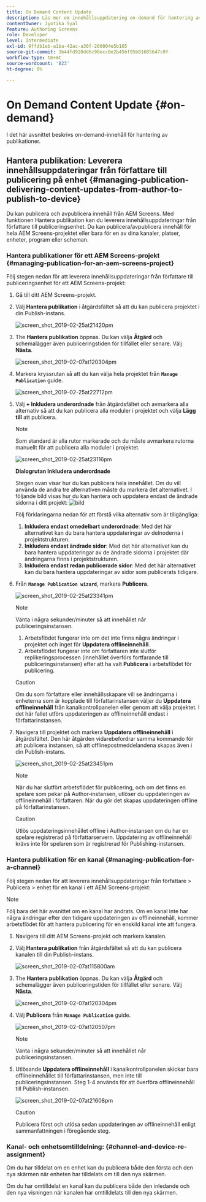 ```yaml
---
title: On Demand Content Update
description: Läs mer om innehållsuppdatering on-demand för hantering av publikationer.
contentOwner: Jyotika Syal
feature: Authoring Screens
role: Developer
level: Intermediate
exl-id: 9ffdb1eb-a1ba-42ac-a30f-260004e5b165
source-git-commit: 3b44fd920dd6c98ecc0e2b45bf95b81685647c0f
workflow-type: tm+mt
source-wordcount: '823'
ht-degree: 0%

---
```


# On Demand Content Update {#on-demand}

I det här avsnittet beskrivs on-demand-innehåll för hantering av publikationer.

## Hantera publikation: Leverera innehållsuppdateringar från författare till publicering på enhet {#managing-publication-delivering-content-updates-from-author-to-publish-to-device}

Du kan publicera och avpublicera innehåll från AEM Screens. Med funktionen Hantera publikation kan du leverera innehållsuppdateringar från författare till publiceringsenhet. Du kan publicera/avpublicera innehåll för hela AEM Screens-projektet eller bara för en av dina kanaler, platser, enheter, program eller scheman.

### Hantera publikationer för ett AEM Screens-projekt {#managing-publication-for-an-aem-screens-project}

Följ stegen nedan för att leverera innehållsuppdateringar från författare till publiceringsenhet för ett AEM Screens-projekt:

1. Gå till ditt AEM Screens-projekt.
1. Välj **Hantera publikation** i åtgärdsfältet så att du kan publicera projektet i din Publish-instans.

   ![screen_shot_2019-02-25at21420pm](assets/screen_shot_2019-02-25at21420pm.png)

1. The **Hantera publikation** öppnas. Du kan välja **Åtgärd** och schemalägger även publiceringstiden för tillfället eller senare. Välj **Nästa**.

   ![screen_shot_2019-02-07at120304pm](assets/screen_shot_2019-02-07at120304pm.png)

1. Markera kryssrutan så att du kan välja hela projektet från **`Manage Publication`** guide.

   ![screen_shot_2019-02-25at22712pm](assets/screen_shot_2019-02-25at22712pm.png)

1. Välj **+ Inkludera underordnade** från åtgärdsfältet och avmarkera alla alternativ så att du kan publicera alla moduler i projektet och välja **Lägg till** att publicera.

   >[!NOTE]
   >
   >Som standard är alla rutor markerade och du måste avmarkera rutorna manuellt för att publicera alla moduler i projektet.

   ![screen_shot_2019-02-25at23116pm](assets/screen_shot_2019-02-25at23116pm.png)

   **Dialogrutan Inkludera underordnade**

   Stegen ovan visar hur du kan publicera hela innehållet. Om du vill använda de andra tre alternativen måste du markera det alternativet.
I följande bild visas hur du kan hantera och uppdatera endast de ändrade sidorna i ditt projekt:
   ![bild](assets/author-publish-manage.png)

   Följ förklaringarna nedan för att förstå vilka alternativ som är tillgängliga:

   1. **Inkludera endast omedelbart underordnade**: Med det här alternativet kan du bara hantera uppdateringar av delnoderna i projektstrukturen.
   1. **Inkludera endast ändrade sidor**: Med det här alternativet kan du bara hantera uppdateringar av de ändrade sidorna i projektet där ändringarna finns i projektstrukturen.
   1. **Inkludera endast redan publicerade sidor**: Med det här alternativet kan du bara hantera uppdateringar av sidor som publicerats tidigare.


1. Från **`Manage Publication wizard`**, markera **Publicera**.

   ![screen_shot_2019-02-25at23341pm](assets/screen_shot_2019-02-25at23341pm.png)

   >[!NOTE]
   >
   >Vänta i några sekunder/minuter så att innehållet når publiceringsinstansen.
   >
   >
   >    1. Arbetsflödet fungerar inte om det inte finns några ändringar i projektet och inget för **Uppdatera offlineinnehåll**.
   >    1. Arbetsflödet fungerar inte om författaren inte slutför replikeringsprocessen (innehållet överförs fortfarande till publiceringsinstansen) efter att ha valt **Publicera** i arbetsflödet för publicering.

   >[!CAUTION]
   >Om du som författare eller innehållsskapare vill se ändringarna i enheterna som är kopplade till författarinstansen väljer du **Uppdatera offlineinnehåll** från kanalkontrollpanelen eller genom att välja projektet. I det här fallet utförs uppdateringen av offlineinnehåll endast i författarinstansen.

1. Navigera till projektet och markera **Uppdatera offlineinnehåll** i åtgärdsfältet. Den här åtgärden vidarebefordrar samma kommando för att publicera instansen, så att offlinepostmeddelandena skapas även i din Publish-instans.

   ![screen_shot_2019-02-25at23451pm](assets/screen_shot_2019-02-25at23451pm.png)


   >[!NOTE]
   >
   >När du har slutfört arbetsflödet för publicering, och om det finns en spelare som pekar på Author-instansen, utlöser du uppdateringen av offlineinnehåll i författaren. När du gör det skapas uppdateringen offline på författarinstansen.

   >[!CAUTION]
   >
   >Utlös uppdateringsinnehållet offline i Author-instansen om du har en spelare registrerad på författarservern. Uppdatering av offlineinnehåll krävs inte för spelaren som är registrerad för Publishing-instansen.

### Hantera publikation för en kanal {#managing-publication-for-a-channel}

Följ stegen nedan för att leverera innehållsuppdateringar från författare > Publicera > enhet för en kanal i ett AEM Screens-projekt:

>[!NOTE]
>
>Följ bara det här avsnittet om en kanal har ändrats. Om en kanal inte har några ändringar efter den tidigare uppdateringen av offlineinnehåll, kommer arbetsflödet för att hantera publicering för en enskild kanal inte att fungera.

1. Navigera till ditt AEM Screens-projekt och markera kanalen.
1. Välj **Hantera publikation** från åtgärdsfältet så att du kan publicera kanalen till din Publish-instans.

   ![screen_shot_2019-02-07at115800am](assets/screen_shot_2019-02-07at115800am.png)

1. The **Hantera publikation** öppnas. Du kan välja **Åtgärd** och schemalägger även publiceringstiden för tillfället eller senare. Välj **Nästa**.

   ![screen_shot_2019-02-07at120304pm](assets/screen_shot_2019-02-07at120304pm.png)

1. Välj **Publicera** från **`Manage Publication`** guide.

   ![screen_shot_2019-02-07at120507pm](assets/screen_shot_2019-02-07at120507pm.png)

   >[!NOTE]
   >
   >Vänta i några sekunder/minuter så att innehållet når publiceringsinstansen.

1. Utlösande **Uppdatera offlineinnehåll** i kanalkontrollpanelen skickar bara offlineinnehållet till författarinstansen, men inte till publiceringsinstansen. Steg 1-4 används för att överföra offlineinnehåll till Publish-instansen.

   ![screen_shot_2019-02-07at21608pm](assets/screen_shot_2019-02-07at21608pm.png)

   >[!CAUTION]
   >
   >Publicera först och utlösa sedan uppdateringen av offlineinnehåll enligt sammanfattningen i föregående steg.

### Kanal- och enhetsomtilldelning: {#channel-and-device-re-assignment}

Om du har tilldelat om en enhet kan du publicera både den första och den nya skärmen när enheten har tilldelats om till den nya skärmen.

Om du har omtilldelat en kanal kan du publicera både den inledande och den nya visningen när kanalen har omtilldelats till den nya skärmen.
